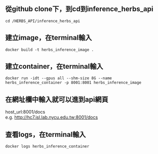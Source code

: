 ## 從github clone下，到cd到inference_herbs_api  
```
cd /HERBS_API/inference_herbs_api
```

## 建立image，在terminal輸入
```
docker build -t herbs_inference_image .
```

## 建立container，在terminal輸入
```
docker run -idt --gpus all --shm-size 8G --name herbs_inference_container -p 8001:8001 herbs_inference_image
```

## 在網址欄中輸入就可以進到api網頁
host_url:8001/docs  
e.g. http://hc7.isl.lab.nycu.edu.tw:8001/docs

## 查看logs，在terminal輸入
```
docker logs herbs_inference_container
```
